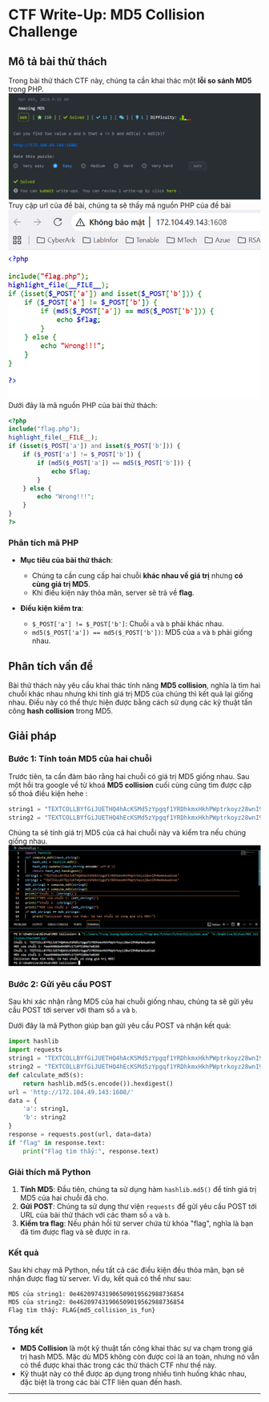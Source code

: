 
# CTF Write-Up: MD5 Collision Challenge

## Mô tả bài thử thách

Trong bài thử thách CTF này, chúng ta cần khai thác một **lỗi so sánh MD5** trong PHP. 
![atl](Images/AmazingMD5.png)  
Truy cập url của đề bài, chúng ta sẽ thấy mã nguồn PHP của đề bài  
![atl](Images/PHP.png)  
Dưới đây là mã nguồn PHP của bài thử thách:

```php
<?php
include("flag.php");
highlight_file(__FILE__);
if (isset($_POST['a']) and isset($_POST['b'])) {
    if ($_POST['a'] != $_POST['b']) {
        if (md5($_POST['a']) == md5($_POST['b'])) {
            echo $flag;
        }
    } else {
        echo "Wrong!!!";
    }
}
?>
```

### Phân tích mã PHP

- **Mục tiêu của bài thử thách**: 
  - Chúng ta cần cung cấp hai chuỗi **khác nhau về giá trị** nhưng **có cùng giá trị MD5**. 
  - Khi điều kiện này thỏa mãn, server sẽ trả về **flag**.

- **Điều kiện kiểm tra**:
  - `$_POST['a'] != $_POST['b']`: Chuỗi `a` và `b` phải khác nhau.
  - `md5($_POST['a']) == md5($_POST['b'])`: MD5 của `a` và `b` phải giống nhau.

## Phân tích vấn đề

Bài thử thách này yêu cầu  khai thác tính năng **MD5 collision**, nghĩa là tìm hai chuỗi khác nhau nhưng khi tính giá trị MD5 của chúng thì kết quả lại giống nhau. Điều này có thể thực hiện được bằng cách sử dụng các kỹ thuật tấn công **hash collision** trong MD5.

## Giải pháp

### Bước 1: Tính toán MD5 của hai chuỗi
Trước tiên, ta cần đảm bảo rằng hai chuỗi có giá trị MD5 giống nhau. Sau một hồi tra google về từ khoá **MD5 collision** cuối cùng cũng tìm được cặp số thoả điều kiện hehe :

```python
string1 = "TEXTCOLLBYfGiJUETHQ4hAcKSMd5zYpgqf1YRDhkmxHkhPWptrkoyz28wnI9V0aHeAuaKnak"
string2 = "TEXTCOLLBYfGiJUETHQ4hEcKSMd5zYpgqf1YRDhkmxHkhPWptrkoyz28wnI9V0aHeAuaKnak"
```

Chúng ta sẽ tính giá trị MD5 của cả hai chuỗi này và kiểm tra nếu chúng giống nhau.  
![atl](Images/checkmd5.png)

### Bước 2: Gửi yêu cầu POST

Sau khi xác nhận rằng MD5 của hai chuỗi giống nhau, chúng ta sẽ gửi yêu cầu POST tới server với tham số `a` và `b`.

Dưới đây là mã Python giúp bạn gửi yêu cầu POST và nhận kết quả:

```python
import hashlib
import requests
string1 = "TEXTCOLLBYfGiJUETHQ4hAcKSMd5zYpgqf1YRDhkmxHkhPWptrkoyz28wnI9V0aHeAuaKnak"
string2 = "TEXTCOLLBYfGiJUETHQ4hEcKSMd5zYpgqf1YRDhkmxHkhPWptrkoyz28wnI9V0aHeAuaKnak"
def calculate_md5(s):
    return hashlib.md5(s.encode()).hexdigest()
url = 'http://172.104.49.143:1608/'  
data = {
    'a': string1,
    'b': string2
}
response = requests.post(url, data=data)
if "flag" in response.text:
    print("Flag tìm thấy:", response.text)
```

### Giải thích mã Python

1. **Tính MD5**: Đầu tiên, chúng ta sử dụng hàm `hashlib.md5()` để tính giá trị MD5 của hai chuỗi đã cho.
2. **Gửi POST**: Chúng ta sử dụng thư viện `requests` để gửi yêu cầu POST tới URL của bài thử thách với các tham số `a` và `b`.
3. **Kiểm tra flag**: Nếu phản hồi từ server chứa từ khóa "flag", nghĩa là bạn đã tìm được flag và sẽ được in ra.

### Kết quả

Sau khi chạy mã Python, nếu tất cả các điều kiện đều thỏa mãn, bạn sẽ nhận được flag từ server. Ví dụ, kết quả có thể như sau:

```
MD5 của string1: 0e462097431906509019562988736854
MD5 của string2: 0e462097431906509019562988736854
Flag tìm thấy: FLAG{md5_collision_is_fun}
```

### Tổng kết

- **MD5 Collision** là một kỹ thuật tấn công khai thác sự va chạm trong giá trị hash MD5. Mặc dù MD5 không còn được coi là an toàn, nhưng nó vẫn có thể được khai thác trong các thử thách CTF như thế này.
- Kỹ thuật này có thể được áp dụng trong nhiều tình huống khác nhau, đặc biệt là trong các bài CTF liên quan đến hash.

---

